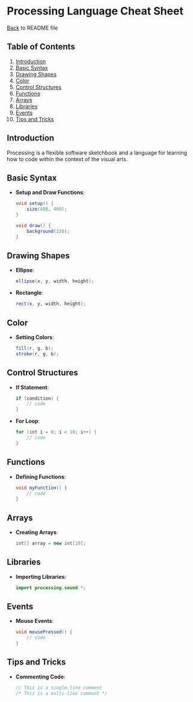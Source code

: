 # Processing Language Cheat Sheet
[Back](README.md) to README file
## Table of Contents
1. [Introduction](#introduction)
2. [Basic Syntax](#basic-syntax)
3. [Drawing Shapes](#drawing-shapes)
4. [Color](#color)
5. [Control Structures](#control-structures)
6. [Functions](#functions)
7. [Arrays](#arrays)
8. [Libraries](#libraries)
9. [Events](#events)
10. [Tips and Tricks](#tips-and-tricks)

## Introduction
Processing is a flexible software sketchbook and a language for learning how to code within the context of the visual arts.

## Basic Syntax
- **Setup and Draw Functions**:
    ```java
    void setup() {
        size(400, 400);
    }

    void draw() {
        background(220);
    }
    ```

## Drawing Shapes
- **Ellipse**:
    ```java
    ellipse(x, y, width, height);
    ```
- **Rectangle**:
    ```java
    rect(x, y, width, height);
    ```

## Color
- **Setting Colors**:
    ```java
    fill(r, g, b);
    stroke(r, g, b);
    ```

## Control Structures
- **If Statement**:
    ```java
    if (condition) {
        // code
    }
    ```
- **For Loop**:
    ```java
    for (int i = 0; i < 10; i++) {
        // code
    }
    ```

## Functions
- **Defining Functions**:
    ```java
    void myFunction() {
        // code
    }
    ```

## Arrays
- **Creating Arrays**:
    ```java
    int[] array = new int[10];
    ```

## Libraries
- **Importing Libraries**:
    ```java
    import processing.sound.*;
    ```

## Events
- **Mouse Events**:
    ```java
    void mousePressed() {
        // code
    }
    ```

## Tips and Tricks
- **Commenting Code**:
    ```java
    // This is a single-line comment
    /* This is a multi-line comment */
    ```
